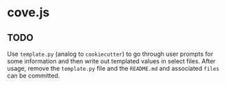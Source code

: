# cove.js

## TODO

Use `template.py` (analog to `cookiecutter`) to go through user prompts
for some information and then write out templated values in select files.
After usage, remove the `template.py` file and the `README.md` and associated
`files` can be committed.

